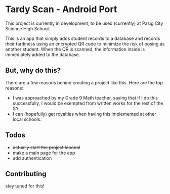# Tardy Scan - Android Port

This project is currently in development, to be used (currently) at Pasig City Science High School.

This is an app that simply adds student records to a database and records their tardiness using an encrypted QR code to minimize the risk of posing as another student. When the QR is scanned, the information inside is immediately added to the database.

## But, why do this?

There are a few reasons behind creating a project like this. Here are the top reasons:

* I was approached by my Grade 9 Math teacher, saying that if I do this successfully, I would be exempted from written works for the rest of the SY.
* I can (hopefully) get royalties when having this implemented at other local schools.

## Todos

* ~~actually start the project loooool~~
* make a main page for the app
* add authentication

## Contributing

stay tuned for this!